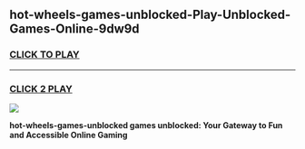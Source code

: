 
## hot-wheels-games-unblocked-Play-Unblocked-Games-Online-9dw9d
<h3>
<a href="https://premium76.site?title=hot-wheels-games-unblocked&ref=25A">CLICK TO PLAY</a></h3>
<hr>

<h3>
<a href="https://premium76.site?title=hot-wheels-games-unblocked&ref=25A">CLICK 2 PLAY</a>
  
</h3>

<a href="https://premium76.site?title=hot-wheels-games-unblocked&ref=25A"><img src="https://clearcache.store/games.png"></a>


**hot-wheels-games-unblocked games unblocked: Your Gateway to Fun and Accessible Online Gaming**

